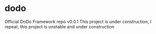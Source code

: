 # dodo
 Official DoDo Framework repo v0.0.1
 This project is under construction, I repeat, this project is unstable and under construction
